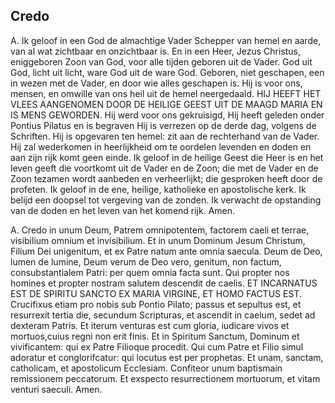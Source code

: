## Credo

A. Ik geloof in een God de almachtige Vader Schepper van hemel en aarde, van al wat zichtbaar en onzichtbaar is. En in een Heer, Jezus Christus, eniggeboren Zoon van God, voor alle tijden geboren uit de Vader. God uit God, licht uit licht, ware God uit de ware God. Geboren, niet geschapen, een in wezen met de Vader, en door wie alles geschapen is. Hij is voor ons, mensen, en omwille van ons heil uit de hemel neergedaald. HIJ HEEFT HET VLEES AANGENOMEN DOOR DE HEILIGE GEEST UIT DE MAAGD MARIA EN IS MENS GEWORDEN. Hij werd voor ons gekruisigd, Hij heeft geleden onder Pontius Pilatus en is begraven Hij is verrezen op de derde dag, volgens de Schriften. Hij is opgevaren ten hemel: zit aan de rechterhand van de Vader. Hij zal wederkomen in heerlijkheid om te oordelen levenden en doden en aan zijn rijk komt geen einde. Ik geloof in de heilige Geest die Heer is en het leven geeft die voortkomt uit de Vader en de Zoon; die met de Vader en de Zoon tezamen wordt aanbeden en verheerlijkt; die gesproken heeft door de profeten. Ik geloof in de ene, heilige, katholieke en apostolische kerk. Ik belijd een doopsel tot vergeving van de zonden. Ik verwacht de opstanding van de doden en het leven van het komend rijk. Amen.

A. Credo in unum Deum, Patrem omnipotentem, factorem caeli et terrae, visibilium omnium et invisibilium. Et in unum Dominum Jesum Christum, Filium Dei unigenitum, et ex Patre natum ante omnia saecula. Deum de Deo, lumen de lumine, Deum verum de Deo vero, genitum, non factum, consubstantialem Patri: per quem omnia facta sunt. Qui propter nos homines et propter nostram salutem descendit de caelis. ET INCARNATUS EST DE SPIRITU SANCTO EX MARIA VIRGINE, ET HOMO FACTUS EST. Crucifixus etiam pro nobis sub Pontio Pilato; passus et sepultus est, et resurrexit tertia die, secundum Scripturas, et ascendit in caelum, sedet ad dexteram Patris. Et iterum venturas est cum gloria, iudicare vivos et mortuos,cuius regni non erit finis. Et in Spiritum Sanctum, Dominum et vivificantem: qui ex Patre Filioque procedit. Qui cum Patre et Filio simul adoratur et conglorifcatur: qui locutus est per prophetas. Et unam, sanctam, catholicam, et apostolicum Ecclesiam. Confiteor unum baptismain remissionem peccatorum. Et exspecto resurrectionem mortuorum, et vitam venturi saeculi. Amen.

